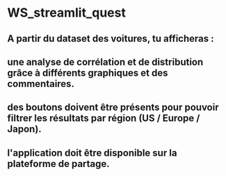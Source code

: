 # WS_streamlit_quest
## A partir du dataset des voitures, tu afficheras :

## une analyse de corrélation et de distribution grâce à différents graphiques et des commentaires.
## des boutons doivent être présents pour pouvoir filtrer les résultats par région (US / Europe / Japon).
## l'application doit être disponible sur la plateforme de partage.
